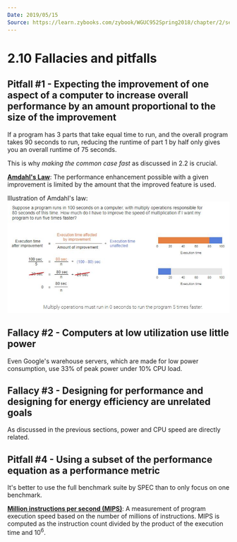 ```yaml
---
Date: 2019/05/15
Source: https://learn.zybooks.com/zybook/WGUC952Spring2018/chapter/2/section/10
---
```


# 2.10 Fallacies and pitfalls

## **Pitfall #1 - Expecting the improvement of one aspect of a computer to increase overall performance by an amount proportional to the size of the improvement**

If a program has 3 parts that take equal time to run, and the overall program takes 90 seconds to run, reducing the runtime of part 1 by half only gives you an overall runtime of 75 seconds.

This is why _making the common case fast_ as discussed in 2.2 is crucial.

<u>**Amdahl's Law**</u>: The performance enhancement possible with a given improvement is limited by the amount that the improved feature is used.

Illustration of Amdahl's law:  
![2.10.1](..\img\2.10.1.JPG)

## **Fallacy #2 - Computers at low utilization use little power**

Even Google's warehouse servers, which are made for low power consumption, use 33% of peak power under 10% CPU load.

## **Fallacy #3 - Designing for performance and designing for energy efficiency are unrelated goals**

As discussed in the previous sections, power and CPU speed are directly related.

## **Pitfall #4 - Using a subset of the performance equation as a performance metric**

It's better to use the full benchmark suite by SPEC than to only focus on one benchmark.

<u>**Million instructions per second (MIPS)**</u>: A measurement of program execution speed based on the number of millions of instructions. MIPS is computed as the instruction count divided by the product of the execution time and $10^6$.
